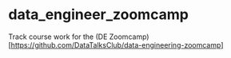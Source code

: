 # data_engineer_zoomcamp
Track course work for the (DE Zoomcamp)[https://github.com/DataTalksClub/data-engineering-zoomcamp]

